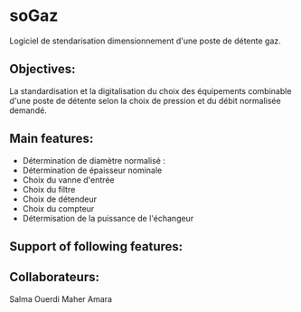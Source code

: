 # soGaz
Logiciel de stendarisation dimensionnement d'une poste de détente gaz.

## Objectives:
La standardisation et la digitalisation du choix des équipements combinable d'une poste de détente selon la choix de pression et du débit normalisée demandé.

## Main features:
* Détermination de diamètre normalisé :
* Détermination de épaisseur nominale 
* Choix du vanne d'entrée
* Choix du filtre 
* Choix de détendeur 
* Choix du compteur 
* Détermisation de la puissance de l'échangeur

## Support of following features:

## Collaborateurs:
Salma Ouerdi
Maher Amara